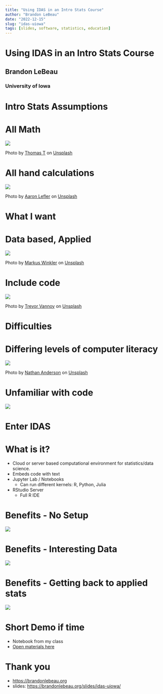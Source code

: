 ```yaml
---
title: "Using IDAS in an Intro Stats Course"
author: "Brandon LeBeau"
date: "2022-12-15"
slug: "idas-uiowa"
tags: [slides, software, statistics, education]
---
```


<h1>Using IDAS in an Intro Stats Course</h1>
<h2>Brandon LeBeau</h2>
<h3>University of Iowa</h3>




# Intro Stats Assumptions




# All Math

![](/figs/thomas-t-OPpCbAAKWv8-unsplash.jpg)

<p class="stext">
Photo by <a href="https://unsplash.com/@pyssling240?utm_source=unsplash&utm_medium=referral&utm_content=creditCopyText">Thomas T</a> on <a href="https://unsplash.com/s/photos/equations?utm_source=unsplash&utm_medium=referral&utm_content=creditCopyText">Unsplash</a>
</p>




# All hand calculations

![](/figs/aaron-lefler-ySZdYkPGEbs-unsplash.jpg)

<p class="stext">
Photo by <a href="https://unsplash.com/@alefler?utm_source=unsplash&utm_medium=referral&utm_content=creditCopyText">Aaron Lefler</a> on <a href="https://unsplash.com/s/photos/graphing-calculator?utm_source=unsplash&utm_medium=referral&utm_content=creditCopyText">Unsplash</a>
</p>




# What I want




# Data based, Applied

![](/figs/markus-winkler-IrRbSND5EUc-unsplash.jpg)

<p class="stext">
Photo by <a href="https://unsplash.com/@markuswinkler?utm_source=unsplash&utm_medium=referral&utm_content=creditCopyText">Markus Winkler</a> on <a href="https://unsplash.com/s/photos//figs?utm_source=unsplash&utm_medium=referral&utm_content=creditCopyText">Unsplash</a>
</p>




# Include code

![](/figs/trevor-vannoy-ufnhDMFOZ_M-unsplash.jpg)

<p class="stext">
Photo by <a href="https://unsplash.com/@tvannoy?utm_source=unsplash&utm_medium=referral&utm_content=creditCopyText">Trevor Vannoy</a> on <a href="https://unsplash.com/s/photos/computation?utm_source=unsplash&utm_medium=referral&utm_content=creditCopyText">Unsplash</a>
</p>




# Difficulties




# Differing levels of computer literacy

![](/figs/nathan-anderson-KHSPGJ3zP0M-unsplash.jpg)

<p class="stext">
Photo by <a href="https://unsplash.com/@nathananderson?utm_source=unsplash&utm_medium=referral&utm_content=creditCopyText">Nathan Anderson</a> on <a href="https://unsplash.com/s/photos/repair-computer?utm_source=unsplash&utm_medium=referral&utm_content=creditCopyText">Unsplash</a>
</p>




# Unfamiliar with code

![](/figs/phd-comics.png)

<p class="stext">
<https://phdcomics.com/comics.php?f=1688>
</p>




# Enter IDAS




# What is it?

+ Cloud or server based computational environment for statistics/data science.
+ Embeds code with text
+ Jupyter Lab / Notebooks
    - Can run different kernels: R, Python, Julia
+ RStudio Server
    - Full R IDE




# Benefits - No Setup

![](/figs/computer-setup.png)




# Benefits - Interesting Data

![](/figs/interesting-data.png)




# Benefits - Getting back to applied stats

![](https://imgs.xkcd.com/comics/p_values.png)

<p class="stext">
<https://xkcd.com/1478>
</p>




# Short Demo if time

- Notebook from my class
- [Open materials here](https://github.com/lebebr01/psqf_4143)




# Thank you

- <https://brandonlebeau.org>
- slides: <https://brandonlebeau.org/slides/idas-uiowa/>
